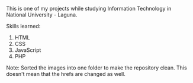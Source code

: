 This is one of my projects while studying Information Technology in National University - Laguna. 

Skills learned: 
1. HTML
2. CSS
3. JavaScript
4. PHP

Note: Sorted the images into one folder to make the repository clean. This doesn't mean that the hrefs are changed as well. 
